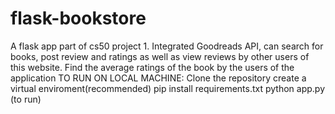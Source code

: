 # flask-bookstore
A flask app part of cs50 project 1.
Integrated Goodreads API, can search for books, post review and ratings as well as view reviews by other users of this website. 
Find the average ratings of the book by the users of the application
TO RUN ON LOCAL MACHINE:
Clone the repository
create a virtual enviroment(recommended)
pip install requirements.txt
python app.py (to run)
